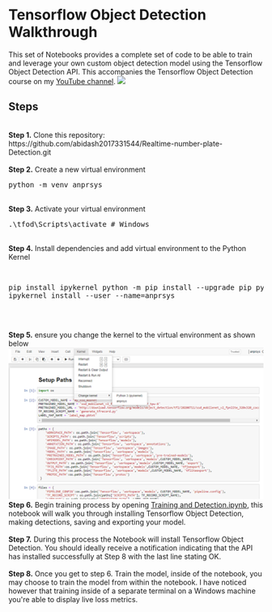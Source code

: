 # Tensorflow Object Detection Walkthrough
<p>This set of Notebooks provides a complete set of code to be able to train and leverage your own custom object detection model using the Tensorflow Object Detection API. This accompanies the Tensorflow Object Detection course on my <a href="https://www.youtube.com/c/nicholasrenotte">YouTube channel</a>. 
<img src="https://i.imgur.com/H3tUyKM.png">

## Steps
<br />
<b>Step 1.</b> Clone this repository: https://github.com/abidash2017331544/Realtime-number-plate-Detection.git
<br/><br/>
<b>Step 2.</b> Create a new virtual environment 
<pre>
python -m venv anprsys
</pre> 
<br/>
<b>Step 3.</b> Activate your virtual environment
<pre>
.\tfod\Scripts\activate # Windows 
</pre>
<br/>
<b>Step 4.</b> Install dependencies and add virtual environment to the Python Kernel
<pre>

pip install ipykernel
python -m pip install --upgrade pip
python -m ipykernel install --user --name=anprsys

</pre>
<br/>
<b>Step 5.</b>  ensure you change the kernel to the virtual environment as shown below
<img src="https://github.com/abidash2017331544/Realtime-number-plate-Detection/blob/main/Screenshot%202022-07-03%20233459.png"> 
<br/>
<b>Step  6.</b> Begin training process by opening <a href="https://github.com/abidash2017331544/Realtime-number-plate-Detection/blob/main/Training%20and%20Detection.ipynb">Training and Detection.ipynb</a>, this notebook will walk you through installing Tensorflow Object Detection, making detections, saving and exporting your model. 
<br /><br/>
<b>Step 7.</b> During this process the Notebook will install Tensorflow Object Detection. You should ideally receive a notification indicating that the API has installed successfully at Step 8 with the last line stating OK.  
<br /> <br/>
<b>Step 8.</b> Once you get to step 6. Train the model, inside of the notebook, you may choose to train the model from within the notebook. I have noticed however that training inside of a separate terminal on a Windows machine you're able to display live loss metrics. 
<br />
